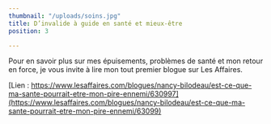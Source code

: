 ```yaml
---
thumbnail: "/uploads/soins.jpg"
title: D’invalide à guide en santé et mieux-être
position: 3

---
```

Pour en savoir plus sur mes épuisements, problèmes de santé et mon retour en force, je vous invite à lire mon tout premier blogue sur Les Affaires. 

[Lien : https://www.lesaffaires.com/blogues/nancy-bilodeau/est-ce-que-ma-sante-pourrait-etre-mon-pire-ennemi/630997](https://www.lesaffaires.com/blogues/nancy-bilodeau/est-ce-que-ma-sante-pourrait-etre-mon-pire-ennemi/63099)